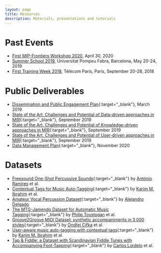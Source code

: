 ```yaml
---
layout: page
title: Resources
description: Materials, presentations and tutorials
---
```


<!-- # Upcoming Events -->

# Past Events

- [First MIP-Frontiers Workshop 2020](/resources/mip-frontiers-workshop), April 30, 2020
- [Summer School 2019](/resources/summer-school), Universitat Pompeu Fabra, Barcelona, May 20-24, 2019
- [First Training Week 2018](/resources/first-training-week), Télécom Paris, Paris, September 20-28, 2018

# Public Deliverables

- [Dissemination and Public Engagement Plan](/resources/deliverables/D6.3_Dissemination_and_public_engagement_plan_v1.0.pdf){:target="_blank"}, March 2019
- [State of the Art, Challenges and Potential of Data-driven approaches in MIR](/resources/deliverables/D1.1_State_of_the_art,_challenges_and_potential_of_data-driven_approaches_in_MIR_v1.0.pdf){:target="_blank"}, September 2019
- [State of the Art, Challenges and Potential of Knowledge-driven approaches in MIR](/resources/deliverables/D2.1_State_of_the_art,_challenges_and_potential_of_knowledge-driven_approaches_in_MIR_v1.0.pdf){:target="_blank"}, September 2019
- [State of the Art, Challenges and Potential of User-driven approaches in MIR](/resources/deliverables/D3.1_State_of_the_art,_challenges_and_potential_of_user-driven_approaches_in_MIR_v1.0.pdf){:target="_blank"}, September 2019
- [Data Management Plan](/resources/deliverables/D6.2_Data_management_plan_non_conf_web_version_v1.0.pdf){:target="_blank"}, November 2020

# Datasets

- [Freesound One-Shot Percussive Sounds](https://doi.org/10.5281/zenodo.3665275){:target="_blank"} by [António Ramires](/people#antonio) et al.
- [Contextual Tags for Music Auto-Tagging](https://doi.org/10.5281/zenodo.3648287){:target="_blank"} by [Karim M. Ibrahim](/people#karim) et al.
- [Amateur Vocal Percussion Dataset](https://doi.org/10.5281/zenodo.3250230){:target="_blank"} by [Alejandro Delgado](/people#alejandro)
- [The MTG-Jamendo Dataset for Automatic Music Tagging](https://mtg.github.io/mtg-jamendo-dataset/){:target="_blank"} by [Philip Tovstogan](/people#philip) et al.
- [Groove2Groove MIDI Dataset: synthetic accompaniments in 3,000 styles](http://doi.org/10.5281/zenodo.3958000){:target="_blank"} by [Ondřej Cífka](/people#ondrej) et al.
- [User-aware music auto-tagging with contextual tags](https://doi.org/10.5281/zenodo.3961560){:target="_blank"} by [Karim M. Ibrahim](/people#karim) et al.
- [Tap & Fiddle: a Dataset with Scandinavian Fiddle Tunes with Accompanying Foot-Tapping](https://doi.org/10.5281/zenodo.4308731){:target="_blank"} by [Carlos Lordelo](/people#carlos) et al.